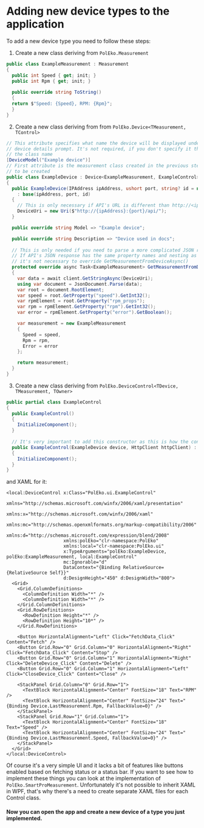 ﻿# Adding new device types to the application

To add a new device type you need to follow these steps:
1. Create a new class deriving from `PolEko.Measurement`
```csharp
public class ExampleMeasurement : Measurement
{
  public int Speed { get; init; }
  public int Rpm { get; init; }
  
  public override string ToString()
  {
  return $"Speed: {Speed}, RPM: {Rpm}";
  }
}
```
2. Create a new class deriving from from `PolEko.Device<TMeasurement, TControl>`
```csharp
// This attribute specifies what name the device will be displayed under in the dropdown list in
// device details prompt. It's not required, if you don't specify it the dropdown will just display
// the class name
[DeviceModel("Example device")]
// First attribute is the measurement class created in the previous step, second attribute is yet
// to be created
public class ExampleDevice : Device<ExampleMeasurement, ExampleControl>
{
  public ExampleDevice(IPAddress ipAddress, ushort port, string? id = null)
    : base(ipAddress, port, id)
  {
    // This is only necessary if API's URL is different than http://<ip_address>:<port>/
    DeviceUri = new Uri($"http://{ipAddress}:{port}/api/");
  }

  public override string Model => "Example device";

  public override string Description => "Device used in docs";
  
  // This is only needed if you need to parse a more complicated JSON response. 
  // If API's JSON response has the same property names and nesting as the TMeasurement class, 
  // it's not necessary to override GetMeasurementFromDeviceAsync()
  protected override async Task<ExampleMeasurement> GetMeasurementFromDeviceAsync(HttpClient client)
  {
    var data = await client.GetStringAsync(DeviceUri);
    using var document = JsonDocument.Parse(data);
    var root = document.RootElement;
    var speed = root.GetProperty("speed").GetInt32();
    var rpmElement = root.GetProperty("rpm_props");
    var rpm = rpmElement.GetProperty("rpm").GetInt32();
    var error = rpmElement.GetProperty("error").GetBoolean();

    var measurement = new ExampleMeasurement
    {
      Speed = speed,
      Rpm = rpm,
      Error = error
    };

    return measurement;
  }
}
```
3. Create a new class deriving from `PolEko.DeviceControl<TDevice, TMeasurement, TOwner>`
```csharp
public partial class ExampleControl
{
  public ExampleControl()
  {
    InitializeComponent();
  }
  
  // It's very important to add this constructor as this is how the controls are initialised
  public ExampleControl(ExampleDevice device, HttpClient httpClient) : base(device, httpClient)
  {
    InitializeComponent();
  }
}
```
and XAML for it:
```xaml
<local:DeviceControl x:Class="PolEko.ui.ExampleControl"
                     xmlns="http://schemas.microsoft.com/winfx/2006/xaml/presentation"
                     xmlns:x="http://schemas.microsoft.com/winfx/2006/xaml"
                     xmlns:mc="http://schemas.openxmlformats.org/markup-compatibility/2006"
                     xmlns:d="http://schemas.microsoft.com/expression/blend/2008"
                     xmlns:polEko="clr-namespace:PolEko"
                     xmlns:local="clr-namespace:PolEko.ui"
                     x:TypeArguments="polEko:ExampleDevice, polEko:ExampleMeasurement, local:ExampleControl"
                     mc:Ignorable="d"
                     DataContext="{Binding RelativeSource={RelativeSource Self}}"
                     d:DesignHeight="450" d:DesignWidth="800">
  <Grid>
    <Grid.ColumnDefinitions>
      <ColumnDefinition Width="*" />
      <ColumnDefinition Width="*" />
    </Grid.ColumnDefinitions>
    <Grid.RowDefinitions>
      <RowDefinition Height="*" />
      <RowDefinition Height="10*" />
    </Grid.RowDefinitions>
    
    <Button HorizontalAlignment="Left" Click="FetchData_Click" Content="Fetch" />
    <Button Grid.Row="0" Grid.Column="0" HorizontalAlignment="Right" Click="FetchData_Click" Content="Stop" />
    <Button Grid.Row="0" Grid.Column="1" HorizontalAlignment="Right" Click="DeleteDevice_Click" Content="Delete" />
    <Button Grid.Row="0" Grid.Column="1" HorizontalAlignment="Left" Click="CloseDevice_Click" Content="Close" />
    
    <StackPanel Grid.Column="0" Grid.Row="1">
      <TextBlock HorizontalAlignment="Center" FontSize="18" Text="RPM" />
      <TextBlock HorizontalAlignment="Center" FontSize="24" Text="{Binding Device.LastMeasurement.Rpm, FallbackValue=0}" />
    </StackPanel>
    <StackPanel Grid.Row="1" Grid.Column="1">
      <TextBlock HorizontalAlignment="Center" FontSize="18" Text="Speed" />
      <TextBlock HorizontalAlignment="Center" FontSize="24" Text="{Binding Device.LastMeasurement.Speed, FallbackValue=0}" />
    </StackPanel>
  </Grid>
</local:DeviceControl>
```
Of course it's a very simple UI and it lacks a bit of features like buttons enabled based on fetching status or a status bar. 
If you want to see how to implement these things you can look at the implementation of `PolEko.SmartProMeasurement`.
Unfortunately it's not possible to inherit XAML in WPF, that's why there's a need to create separate XAML files for each Control class.

#### Now you can open the app and create a new device of a type you just implemented.